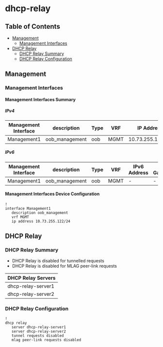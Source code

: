 # dhcp-relay

## Table of Contents

- [Management](#management)
  - [Management Interfaces](#management-interfaces)
- [DHCP Relay](#dhcp-relay)
  - [DHCP Relay Summary](#dhcp-relay-summary)
  - [DHCP Relay Configuration](#dhcp-relay-configuration)

## Management

### Management Interfaces

#### Management Interfaces Summary

##### IPv4

| Management Interface | description | Type | VRF | IP Address | Gateway |
| -------------------- | ----------- | ---- | --- | ---------- | ------- |
| Management1 | oob_management | oob | MGMT | 10.73.255.122/24 | 10.73.255.2 |

##### IPv6

| Management Interface | description | Type | VRF | IPv6 Address | IPv6 Gateway |
| -------------------- | ----------- | ---- | --- | ------------ | ------------ |
| Management1 | oob_management | oob | MGMT | - | - |

#### Management Interfaces Device Configuration

```eos
!
interface Management1
   description oob_management
   vrf MGMT
   ip address 10.73.255.122/24
```

## DHCP Relay

### DHCP Relay Summary

- DHCP Relay is disabled for tunnelled requests
- DHCP Relay is disabled for MLAG peer-link requests

| DHCP Relay Servers |
| ------------------ |
| dhcp-relay-server1 |
| dhcp-relay-server2 |

### DHCP Relay Configuration

```eos
!
dhcp relay
   server dhcp-relay-server1
   server dhcp-relay-server2
   tunnel requests disabled
   mlag peer-link requests disabled
```
